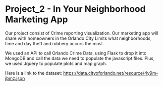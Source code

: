 # Project_2 - In Your Neighborhood Marketing App

Our project consist of Crime reporting visualization. Our marketing app will share with homeowners in the Orlando City Limits what neighborhoods, time and day theft and robbery occurs the most. 

We used an API to call Orlando Crime Data, using Flask to drop it into MongoDB and call the data we need to populate the javascript files. Plus, we used Jquery to populate plots and map graph.

Here is a link to the dataset: https://data.cityoforlando.net/resource/4y9m-jbmz.json


